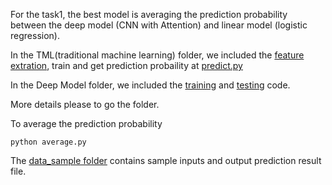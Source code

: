 For the task1, the best model is averaging the prediction probability between the deep model (CNN with Attention) and linear model (logistic regression).

In the TML(traditional machine learning) folder, we included the [feature extration](https://github.com/sifei/2nd-Social-Media-Mining-for-Health-Applications-Shared-Task-at-AMIA-2017/blob/master/task1/Linear_model/build_feature.py), train and get prediction probaility at [predict.py](https://github.com/sifei/2nd-Social-Media-Mining-for-Health-Applications-Shared-Task-at-AMIA-2017/blob/master/task1/Linear_model/predict.py)

In the Deep Model folder, we included the [training](https://github.com/sifei/2nd-Social-Media-Mining-for-Health-Applications-Shared-Task-at-AMIA-2017/blob/master/task1/Deep%20Model/train.py) and [testing](https://github.com/sifei/2nd-Social-Media-Mining-for-Health-Applications-Shared-Task-at-AMIA-2017/blob/master/task1/Deep%20Model/test.py) code.

More details please to go the folder.

To average the prediction probability
```
python average.py
```

The [data_sample folder](https://github.com/sifei/2nd-Social-Media-Mining-for-Health-Applications-Shared-Task-at-AMIA-2017/tree/master/task1/data_sample) contains sample inputs and output prediction result file.
